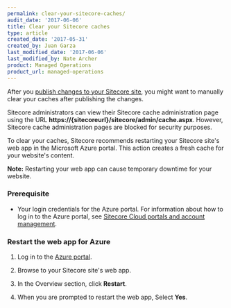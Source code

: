 ```yaml
---
permalink: clear-your-sitecore-caches/
audit_date: '2017-06-06'
title: Clear your Sitecore caches
type: article
created_date: '2017-05-31'
created_by: Juan Garza
last_modified_date: '2017-06-06'
last_modified_by: Nate Archer
product: Managed Operations
product_url: managed-operations
---
```


After you [publish changes to your Sitecore site](/support/how-to/publish-content-to-sitecore/), you might want to manually clear your caches after publishing the changes. 

Sitecore administrators can view their Sitecore cache administration page using the URL **https://{sitecoreurl}/sitecore/admin/cache.aspx**. However, Sitecore cache administration pages are blocked for security purposes. 

To clear your caches, Sitecore recommends restarting your Sitecore site's web app in the Microsoft Azure portal. This action creates a fresh cache for your website's content.

**Note:** Restarting your web app can cause temporary downtime for your website.

### Prerequisite

- Your login credentials for the Azure portal. For information about how to log in to the Azure portal, see [Sitecore Cloud portals and account management](/support/how-to/sitecore-cloud-portals-and-account-management/).

### Restart the web app for Azure

1. Log in to the [Azure portal](https://portal.azure.com/).

2. Browse to your Sitecore site's web app.

3. In the Overview section, click **Restart**. 

4. When you are prompted to restart the web app, Select **Yes**.


